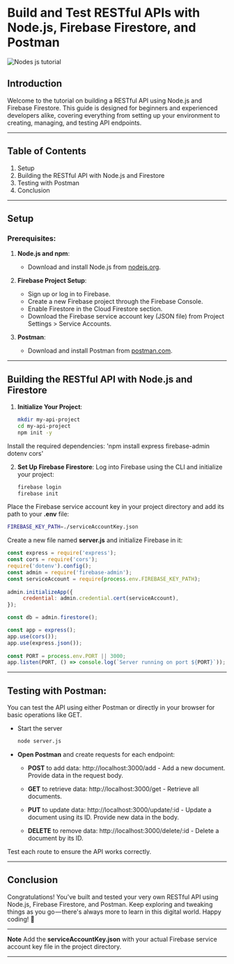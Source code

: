 # Build and Test RESTful APIs with Node.js, Firebase Firestore, and Postman
![Nodes js tutorial](https://github.com/user-attachments/assets/e6b94f08-286e-484a-83c0-8e1a3dd4eeac)

## Introduction

Welcome to the tutorial on building a RESTful API using Node.js and Firebase Firestore. This guide is designed for beginners and experienced developers alike, covering everything from setting up your environment to creating, managing, and testing API endpoints.

---

## **Table of Contents**

1. Setup
2. Building the RESTful API with Node.js and Firestore
3. Testing with Postman
4. Conclusion

---

## **Setup**

### Prerequisites:

1. **Node.js and npm**:
   - Download and install Node.js from [nodejs.org](https://nodejs.org/).

2. **Firebase Project Setup**:
   - Sign up or log in to Firebase.
   - Create a new Firebase project through the Firebase Console.
   - Enable Firestore in the Cloud Firestore section.
   - Download the Firebase service account key (JSON file) from Project Settings > Service Accounts.
   
3. **Postman**:
   - Download and install Postman from [postman.com](https://www.postman.com/).

---

## **Building the RESTful API with Node.js and Firestore**

1. **Initialize Your Project**:
   ```bash
   mkdir my-api-project
   cd my-api-project
   npm init -y
   
Install the required dependencies:
   'npm install express firebase-admin dotenv cors'
   
2. **Set Up Firebase Firestore**:
Log into Firebase using the CLI and initialize your project:
   ```bash
   firebase login
   firebase init
   ```
Place the Firebase service account key in your project directory and add its path to your **.env** file:
 ```bash
FIREBASE_KEY_PATH=./serviceAccountKey.json
```
Create a new file named **server.js** and initialize Firebase in it:
```javascript
const express = require('express'); 
const cors = require('cors'); 
require('dotenv').config(); 
const admin = require('firebase-admin'); 
const serviceAccount = require(process.env.FIREBASE_KEY_PATH);
  
admin.initializeApp({ 
     credential: admin.credential.cert(serviceAccount), 
}); 

const db = admin.firestore();  

const app = express(); 
app.use(cors()); 
app.use(express.json());
  
const PORT = process.env.PORT || 3000; 
app.listen(PORT, () => console.log(`Server running on port ${PORT}`));
```

---

## Testing with Postman:
You can test the API using either Postman or directly in your browser for basic operations like GET.
* Start the server
    ```bash
    node server.js
    ```
 * **Open Postman** and create requests for each endpoint:
    
    *   **POST** to add data: http://localhost:3000/add - Add a new document. Provide data in the request body.
        
    *   **GET** to retrieve data: http://localhost:3000/get - Retrieve all documents.
        
    *   **PUT** to update data: http://localhost:3000/update/:id - Update a document using its ID. Provide new data in the body.
        
    *   **DELETE** to remove data: http://localhost:3000/delete/:id - Delete a document by its ID.
        

Test each route to ensure the API works correctly.

---
**Conclusion**
--------------

Congratulations! You've built and tested your very own RESTful API using Node.js, Firebase Firestore, and Postman. Keep exploring and tweaking things as you go — there's always more to learn in this digital world. Happy coding! 🚀

---

**Note**
Add the **serviceAccountKey.json** with your actual Firebase service account key file in the project directory.

---



   

   


